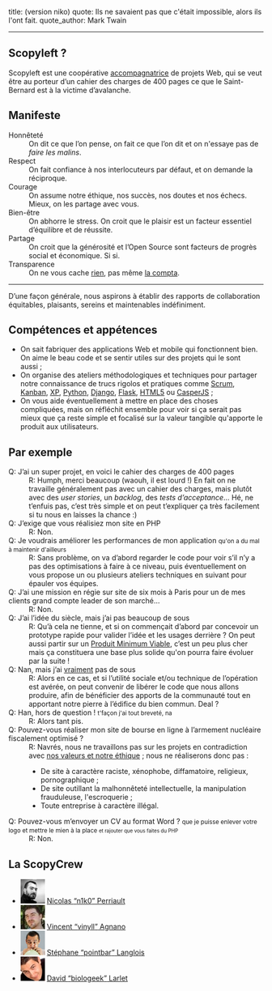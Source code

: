 title: (version niko)
quote: Ils ne savaient pas que c'était impossible, alors ils l'ont fait.
quote_author: Mark Twain

---

## <a name="scopyleft"></a>Scopyleft ?

Scopyleft est une coopérative [accompagnatrice](#competences) de projets Web, qui se veut être au porteur d’un cahier des charges de 400 pages ce que le Saint-Bernard est à la victime d’avalanche.

## <a name="manifeste"></a>Manifeste

<dl class="valeurs">
  <dt><a name="honneteté"></a>Honnêteté</dt>
  <dd>On dit ce que l’on pense, on fait ce que l’on dit et on n'essaye pas de <em>faire les malins</em>.</dd>

  <dt><a name="respect"></a>Respect</dt>
  <dd>On fait confiance à nos interlocuteurs par défaut, et on demande la réciproque.</dd>

  <dt><a name="courage"></a>Courage</dt>
  <dd>On assume notre éthique, nos succès, nos doutes et nos échecs. Mieux, on les partage avec vous.</dd>

  <dt><a name="bien-être"></a>Bien-être</dt>
  <dd>On abhorre le stress. On croit que le plaisir est un facteur essentiel d’équilibre et de réussite.</dd>

  <dt><a name="partage"></a>Partage</dt>
  <dd>On croit que la générosité et l’Open Source sont facteurs de progrès social et économique. Si si.</dd>

  <dt><a name="transparence"></a>Transparence</dt>
  <dd>On ne vous cache <a href="https://github.com/scopyleft" title="Compte github Scopyleft">rien</a>, pas même <a href="https://docs.google.com/spreadsheet/ccc?key=0Al7gTbdJfUcPdFVkZ1BXdVRuMTlocFJWYjdUeU9MTmc#gid=14">la compta</a>.</dd>
</dl>

---

D’une façon générale, nous aspirons à établir des rapports de collaboration équitables, plaisants, sereins et maintenables indéfiniment.

## <a name="competences"></a>Compétences et appétences

* On sait fabriquer des applications Web et mobile qui fonctionnent bien. On aime le beau code et se sentir utiles sur des projets qui le sont aussi ;
* On organise des ateliers méthodologiques et techniques pour partager notre connaissance de trucs rigolos et pratiques comme [Scrum](http://fr.wikipedia.org/wiki/Scrum_(m%C3%A9thode)), [Kanban](http://fr.wikipedia.org/wiki/Kanban), [XP](http://fr.wikipedia.org/wiki/Extreme_programming), [Python](http://python.org/), [Django](http://djangoproject.com/), [Flask](http://flask.pocoo.org/), [HTML5](http://www.html5rocks.com/fr/) ou [CasperJS](http://casperjs.org/) ;
* On vous aide éventuellement à mettre en place des choses compliquées, mais on réfléchit ensemble pour voir si ça serait pas mieux que ça reste simple et focalisé sur la valeur tangible qu'apporte le produit aux utilisateurs.

## <a name="approche"></a>Par exemple

<dl class="approche">
  <dt>Q: J’ai un super projet, en voici le cahier des charges de 400 pages</dt>
  <dd>R: Humph, merci beaucoup (waouh, il est lourd !) En fait on ne travaille généralement pas avec un cahier des charges, mais plutôt avec des <em>user stories</em>, un <em>backlog</em>, des <em>tests d’acceptance</em>… Hé, ne t’enfuis pas, c’est très simple et on peut t’expliquer ça très facilement si tu nous en laisses la chance :)</dd>

  <dt>Q: J’exige que vous réalisiez mon site en PHP</dt>
  <dd>R: Non.</dd>

  <dt>Q: Je voudrais améliorer les performances de mon application <small>qu'on a du mal à maintenir d'ailleurs</small></dt>
  <dd>R: Sans problème, on va d’abord regarder le code pour voir s’il n’y a pas des optimisations à faire à ce niveau, puis éventuellement on vous propose un ou plusieurs ateliers techniques en suivant pour épauler vos équipes.</dd>

  <dt>Q: J’ai une mission en régie sur site de six mois à Paris pour un de mes clients grand compte leader de son marché…</dt>
  <dd>R: Non.</dd>

  <dt>Q: J’ai l’idée du siècle, mais j’ai pas beaucoup de sous</dt>
  <dd>R: Qu’à cela ne tienne, et si on commençait d’abord par concevoir un prototype rapide pour valider l’idée et les usages derrière ? On peut aussi partir sur un <a href="http://en.wikipedia.org/wiki/Minimum_viable_product">Produit Minimum Viable</a>, c’est un peu plus cher mais ça constituera une base plus solide qu'on pourra faire évoluer par la suite !</dd>

  <dt>Q: Nan, mais j’ai <u>vraiment</u> pas de sous</dt>
  <dd>R: Alors en ce cas, et si l’utilité sociale et/ou technique de l’opération est avérée, on peut convenir de libérer le code que nous allons produire, afin de bénéficier des apports de la communauté tout en apportant notre pierre à l’édifice du bien commun. Deal ?</dd>

  <dt>Q: Han, hors de question ! <small>t'façon j'ai tout breveté, na</small></dt>
  <dd>R: Alors tant pis.</dd>

  <dt>Q: Pouvez-vous réaliser mon site de bourse en ligne à l’armement nucléaire fiscalement optimisé ?</dt>
  <dd>
    R: Navrés, nous ne travaillons pas sur les projets en contradiction avec <a href="#manifeste">nos valeurs et notre éthique</a> ; nous ne réaliserons donc pas :
    <ul>
      <li>De site à caractère raciste, xénophobe, diffamatoire, religieux, pornographique ;</li>
      <li>De site outillant la malhonnêteté intellectuelle, la manipulation frauduleuse, l'escroquerie ;</li>
      <li>Toute entreprise à caractère illégal.</li>
    </ul>
  </dd>

  <dt>Q: Pouvez-vous m’envoyer un CV au format Word ? <small>que je puisse enlever votre logo et mettre le mien à la place <small>et rajouter que vous faites du PHP</small></small></dt>
  <dd>R: Non.</dd>
</dl>

## <a name="notre-equipe"></a>La ScopyCrew

<ul class="equipe">
  <li><img src="/static/images/nicolas-perriault.jpg">
    <a href="https://nicolas.perriault.net/">Nicolas <q>n1k0</q> Perriault</a>
  </li>
  <li><img src="/static/images/vincent-agnano.jpg">
    <a href="http://vinyll.github.com/">Vincent <q>vinyll</q> Agnano</a>
  </li>
  <li><img src="/static/images/stephane-langlois.png">
    <a href="m&#x61;ilto:stephane.langlois%40scopyleft&#46;fr">Stéphane <q>pointbar</q> Langlois</a>
  </li>
  <li><img src="/static/images/david-larlet.jpg">
    <a href="https://larlet.fr/david/">David <q>biologeek</q> Larlet</a>
  </li>
</ul>
